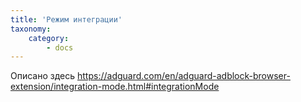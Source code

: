 ```yaml
---
title: 'Режим интеграции'
taxonomy:
    category:
        - docs
---
```


Описано здесь https://adguard.com/en/adguard-adblock-browser-extension/integration-mode.html#integrationMode